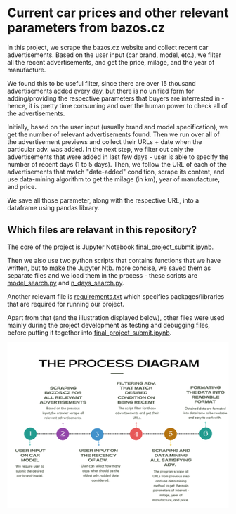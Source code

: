 # Current car prices and other relevant parameters from bazos.cz 

In this project, we scrape the bazos.cz website and collect recent car advertisements. Based on the user input (car brand, model, etc.), we filter all the recent advertisements, and get the price, milage, and the year of manufacture.

We found this to be useful filter, since there are over 15 thousand advertisements added every day, but there is no unified form for adding/providing the respective parameters that buyers are interrested in - hence, it is pretty time consuming and over the human power to check all of the advertisements.

Initially, based on the user input (usually brand and model specification), we get the number of relevant advertisements found. Then we run over all of the advertisement previews and collect their URLs + date when the particular adv. was added. In the next step, we filter out only the advertisements that were added in last few days - user is able to specify the number of recent days (1 to 5 days). Then, we follow the URL of each of the advertisements that match \"date-added\" condition, scrape its content, and use data-mining algorithm to get the milage (in km), year of manufacture, and price.

We save all those parameter, along with the respective URL, into a dataframe using pandas library.

## Which files are relavant in this repository?

The core of the project is Jupyter Notebook [final_project_submit.ipynb](https://github.com/Vojtas52/Python-project/blob/037af6a1e8ab453c98ce490891db56d40d1f02ff/final_project_submit.ipynb).

Then we also use two python scripts that contains functions that we have written, but to make the Jupyter Ntb. more concise, we saved them as separate files and we load them in the process - these scripts are [model_search.py](https://github.com/Vojtas52/Python-project/blob/037af6a1e8ab453c98ce490891db56d40d1f02ff/model_search.py) and [n_days_search.py](https://github.com/Vojtas52/Python-project/blob/037af6a1e8ab453c98ce490891db56d40d1f02ff/n_days_search.py).

Another relevant file is [requirements.txt](https://github.com/Vojtas52/Python-project/blob/3ecfddd04d22bbf45240c4e08cc9764e5b79e2ce/requirements.txt) which specifies packages/libraries that are required for running our project.

Apart from that (and the illustration displayed below), other files were used mainly during the project development as testing and debugging files, before putting it together into [final_project_submit.ipynb](https://github.com/Vojtas52/Python-project/blob/037af6a1e8ab453c98ce490891db56d40d1f02ff/final_project_submit.ipynb).


[//]: <> (TO BE DONE: specify in which file is what, and etc. ... basically how to operate the .py script or jupyter ntb.)

![alt text](https://github.com/Vojtas52/Python-project/blob/c3b7dea95ff38be8ca3adabfa22066c54422db40/process_diagram.png)

